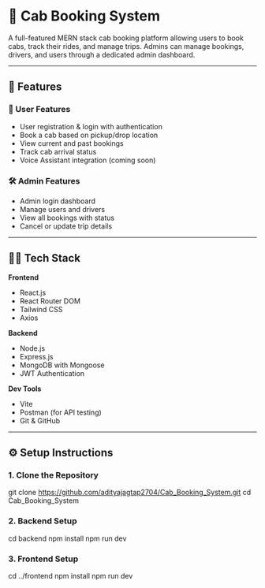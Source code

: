 # 🚕 Cab Booking System

A full-featured MERN stack cab booking platform allowing users to book cabs, track their rides, and manage trips. Admins can manage bookings, drivers, and users through a dedicated admin dashboard.

---

## 🚀 Features

### 👤 User Features
- User registration & login with authentication
- Book a cab based on pickup/drop location
- View current and past bookings
- Track cab arrival status
- Voice Assistant integration (coming soon)

### 🛠️ Admin Features
- Admin login dashboard
- Manage users and drivers
- View all bookings with status
- Cancel or update trip details

---

## 🧑‍💻 Tech Stack

**Frontend**
- React.js
- React Router DOM
- Tailwind CSS
- Axios

**Backend**
- Node.js
- Express.js
- MongoDB with Mongoose
- JWT Authentication

**Dev Tools**
- Vite
- Postman (for API testing)
- Git & GitHub

---

## ⚙️ Setup Instructions

### 1. Clone the Repository
git clone https://github.com/adityajagtap2704/Cab_Booking_System.git
cd Cab_Booking_System


### 2. Backend Setup
cd backend
npm install
npm run dev

### 3. Frontend Setup
cd ../frontend
npm install
npm run dev

